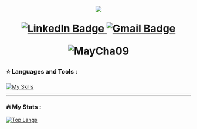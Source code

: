 <h1 align="center">
<img src="https://readme-typing-svg.herokuapp.com?font=Arsenal+SC&size=35&color=95BDFFF&width=400&height=70&lines=Hi,+I'm+Chalinee+Saelee;Nice+To+Meet+You+🥰&center=true"></a></p>
<div id="badges">
  <a href="https://www.linkedin.com/in/chalinee-saelee-3b126431b">
    <img src="https://img.shields.io/badge/LinkedIn-blue?style=for-the-badge&logo=linkedin&logoColor=white" alt="LinkedIn Badge"/>
  </a>
  <a href="mailto:chalinee.saelee@gmail.com">
    <img src="https://img.shields.io/badge/Gmail-D14836?style=for-the-badge&logo=gmail&logoColor=white" alt="Gmail Badge"/>
  </a>
  <p align="center"> <img src="https://komarev.com/ghpvc/?username=MayCha09&label=Profile%20views&color=0e75b6&style=flat" alt="MayCha09" /> </p>
</div>
</h1>
    

### :star: Languages and Tools :
[![My Skills](https://skillicons.dev/icons?i=js,html,css,react,py,dart,flutter,nodejs)](https://skillicons.dev)

---

### :fire: My Stats :
[![Top Langs](https://github-readme-stats.vercel.app/api/top-langs/?username=Maycha09&layout=compact&theme=vision-friendly-dark)](https://github.com/anuraghazra/github-readme-stats)

    
